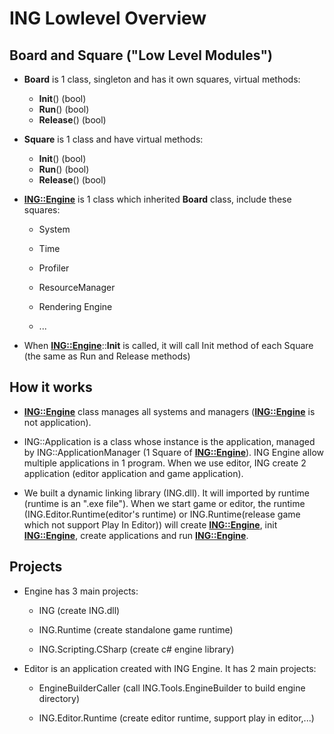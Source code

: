 
# ING Lowlevel Overview #

  

## Board and Square ("Low Level Modules") ##

+ **Board** is 1 class, singleton and has it own squares, virtual methods:
	- **Init**() (bool)
	- **Run**() (bool)
	- **Release**() (bool)

+ **Square** is 1 class and have virtual methods:
	- **Init**() (bool)
	- **Run**() (bool)
	- **Release**() (bool)

+ [**ING::Engine**](CPPClasses/Engine/Engine.md) is 1 class which inherited **Board** class, include these squares:

	- System

	- Time

	- Profiler

	- ResourceManager

	- Rendering Engine

	- ...

+ When [**ING::Engine**](CPPClasses/Engine/Engine.md)::**Init** is called, it will call Init method of each Square (the same as Run and Release methods)

  

## How it works ##

+ [**ING::Engine**](CPPClasses/Engine/Engine.md) class manages all systems and managers ([**ING::Engine**](CPPClasses/Engine/Engine.md) is not application).

+ ING::Application is a class whose instance is the application, managed by ING::ApplicationManager (1 Square of [**ING::Engine**](CPPClasses/Engine/Engine.md)). ING Engine allow multiple applications in 1 program. When we use editor, ING create 2 application (editor application and game application).

+ We built a dynamic linking library (ING.dll). It will imported by runtime (runtime is an ".exe file"). When we start game or editor, the runtime (ING.Editor.Runtime(editor's runtime) or ING.Runtime(release game which not support Play In Editor)) will create [**ING::Engine**](CPPClasses/Engine/Engine.md), init [**ING::Engine**](CPPClasses/Engine/Engine.md), create applications and run [**ING::Engine**](CPPClasses/Engine/Engine.md).

## Projects ##

+ Engine has 3 main projects:

	- ING (create ING.dll)

	- ING.Runtime (create standalone game runtime)

	- ING.Scripting.CSharp (create c# engine library)

+ Editor is an application created with ING Engine. It has 2 main projects:

	- EngineBuilderCaller (call ING.Tools.EngineBuilder to build engine directory)

	- ING.Editor.Runtime (create editor runtime, support play in editor,...)